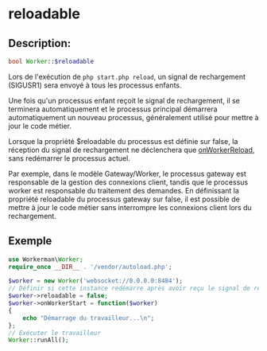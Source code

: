 # reloadable
## Description:
```php
bool Worker::$reloadable
```

Lors de l'exécution de `php start.php reload`, un signal de rechargement (SIGUSR1) sera envoyé à tous les processus enfants.

Une fois qu'un processus enfant reçoit le signal de rechargement, il se terminera automatiquement et le processus principal démarrera automatiquement un nouveau processus, généralement utilisé pour mettre à jour le code métier.

Lorsque la propriété $reloadable du processus est définie sur false, la réception du signal de rechargement ne déclenchera que [onWorkerReload](on-worker-reload.md), sans redémarrer le processus actuel.

Par exemple, dans le modèle Gateway/Worker, le processus gateway est responsable de la gestion des connexions client, tandis que le processus worker est responsable du traitement des demandes. En définissant la propriété reloadable du processus gateway sur false, il est possible de mettre à jour le code métier sans interrompre les connexions client lors du rechargement.

## Exemple

```php
use Workerman\Worker;
require_once __DIR__ . '/vendor/autoload.php';

$worker = new Worker('websocket://0.0.0.0:8484');
// Définir si cette instance redémarre après avoir reçu le signal de rechargement
$worker->reloadable = false;
$worker->onWorkerStart = function($worker)
{
    echo "Démarrage du travailleur...\n";
};
// Exécuter le travailleur
Worker::runAll();
```
